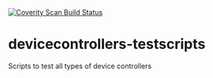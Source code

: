 <a href="https://scan.coverity.com/projects/armpelionedge-devicecontrollers-testscripts">
  <img alt="Coverity Scan Build Status"
       src="https://scan.coverity.com/projects/19072/badge.svg"/>
</a>

# devicecontrollers-testscripts
Scripts to test all types of device controllers
